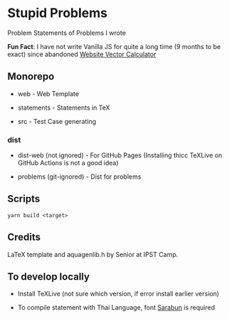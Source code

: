 # Stupid Problems

Problem Statements of Problems I wrote

**Fun Fact**: I have not write Vanilla JS for quite a long time (9 months to be exact) since abandoned [Website Vector Calculator](https://github.com/Leomotors/Website-Vector-Calculator)

## Monorepo

- web - Web Template

- statements - Statements in TeX

- src - Test Case generating

### dist

- dist-web (not ignored) - For GitHub Pages (Installing thicc TeXLive on GitHub Actions is not a good idea)

- problems (git-ignored) - Dist for problems

## Scripts

```
yarn build <target>
```

## Credits

LaTeX template and aquagenlib.h by Senior at IPST Camp.

## To develop locally

- Install TeXLive (not sure which version, if error install earlier version)

- To compile statement with Thai Language, font [Sarabun](https://fonts.google.com/specimen/Sarabun?subset=thai) is required
